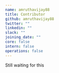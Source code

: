 ```yaml
---
name: amruthavijay88
title: Contributor
github: amruthavijay88
twitter: ""
linkedin: ""
slack: ""
joining_date: ""
core: false
intern: false
operations: false
---
```


Still waiting for this
